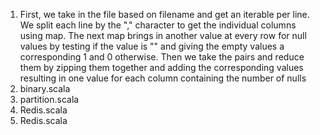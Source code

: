 1. First, we take in the file based on filename and get an iterable per line. We split each line by 
   the "," character to get the individual columns using map. The next map brings in another value 
   at every row for null values by testing if the value is "" and giving the empty values a corresponding 1
   and 0 otherwise. Then we take the pairs and reduce them by zipping them together and adding the 
   corresponding values resulting in one value for each column containing the number of nulls
2. binary.scala
3. partition.scala
4. Redis.scala
5. Redis.scala